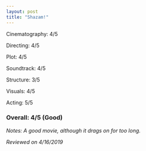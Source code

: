 ```yaml
---
layout: post
title: "Shazam!"
---
```


Cinematography: 4/5

Directing: 4/5

Plot: 4/5

Soundtrack: 4/5

Structure: 3/5

Visuals: 4/5

Acting: 5/5

### Overall: 4/5 (Good)

*Notes: A good movie, although it drags on for too long.*

*Reviewed on 4/16/2019*
